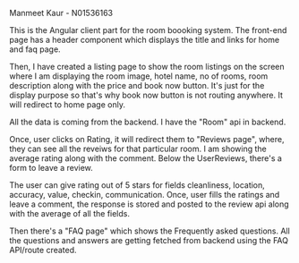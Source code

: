 Manmeet Kaur - N01536163

This is the Angular client part for the room boooking system. The front-end page has a header component which displays the title and links for home and faq page.

Then, I have created a listing page to show the room listings on the screen where I am displaying the room image, hotel name, no of rooms, room description along with the price and book now button. It's just for the display purpose so that's why book now button is not routing anywhere. It will redirect to home page only.

All the data is coming from the backend. I have the "Room" api in backend.

Once, user clicks on Rating, it will redirect them to "Reviews page", where, they can see all the reveiws for that particular room. I am showing the average rating along with the comment. Below the UserReviews, there's a form to leave a review.

The user can give rating out of 5 stars for fields cleanliness, location, accuracy, value, checkin, communication. Once, user fills the ratings and leave a comment, the response is stored and posted to the review api along with the average of all the fields.

Then there's a "FAQ page" which shows the Frequently asked questions. All the questions and answers are getting fetched from backend using the FAQ API/route created.
